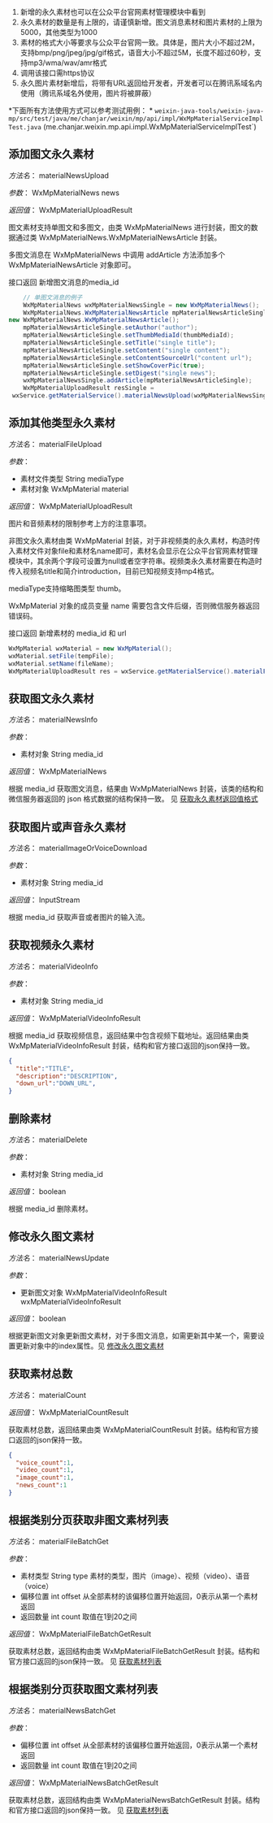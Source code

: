 1. 新增的永久素材也可以在公众平台官网素材管理模块中看到
1. 永久素材的数量是有上限的，请谨慎新增。图文消息素材和图片素材的上限为5000，其他类型为1000
1. 素材的格式大小等要求与公众平台官网一致。具体是，图片大小不超过2M，支持bmp/png/jpeg/jpg/gif格式，语音大小不超过5M，长度不超过60秒，支持mp3/wma/wav/amr格式
1. 调用该接口需https协议
1. 永久图片素材新增后，将带有URL返回给开发者，开发者可以在腾讯系域名内使用（腾讯系域名外使用，图片将被屏蔽）

*下面所有方法使用方式可以参考测试用例： *
`weixin-java-tools/weixin-java-mp/src/test/java/me/chanjar/weixin/mp/api/impl/WxMpMaterialServiceImplTest.java` (me.chanjar.weixin.mp.api.impl.WxMpMaterialServiceImplTest`)

## 添加图文永久素材

*方法名*： materialNewsUpload

*参数*： WxMpMaterialNews news

*返回值*： WxMpMaterialUploadResult 

图文素材支持单图文和多图文，由类 WxMpMaterialNews 进行封装，图文的数据通过类  WxMpMaterialNews.WxMpMaterialNewsArticle 封装。

多图文消息在 WxMpMaterialNews 中调用 addArticle 方法添加多个 WxMpMaterialNewsArticle 对象即可。

接口返回 新增图文消息的media_id

```java
    // 单图文消息的例子
    WxMpMaterialNews wxMpMaterialNewsSingle = new WxMpMaterialNews();
    WxMpMaterialNews.WxMpMaterialNewsArticle mpMaterialNewsArticleSingle = 
new WxMpMaterialNews.WxMpMaterialNewsArticle();
    mpMaterialNewsArticleSingle.setAuthor("author");
    mpMaterialNewsArticleSingle.setThumbMediaId(thumbMediaId);
    mpMaterialNewsArticleSingle.setTitle("single title");
    mpMaterialNewsArticleSingle.setContent("single content");
    mpMaterialNewsArticleSingle.setContentSourceUrl("content url");
    mpMaterialNewsArticleSingle.setShowCoverPic(true);
    mpMaterialNewsArticleSingle.setDigest("single news");
    wxMpMaterialNewsSingle.addArticle(mpMaterialNewsArticleSingle);
    WxMpMaterialUploadResult resSingle =
 wxService.getMaterialService().materialNewsUpload(wxMpMaterialNewsSingle);
```

## 添加其他类型永久素材

*方法名*： materialFileUpload

*参数*：

+ 素材文件类型 String mediaType         
+ 素材对象 WxMpMaterial material

*返回值*： WxMpMaterialUploadResult

图片和音频素材的限制参考上方的注意事项。

非图文永久素材由类 WxMpMaterial 封装，对于非视频类的永久素材，构造时传入素材文件对象file和素材名name即可，素材名会显示在公众平台官网素材管理模块中，其余两个字段可设置为null或者空字符串。视频类永久素材需要在构造时传入视频名title和简介introduction，目前已知视频支持mp4格式。

mediaType支持缩略图类型 thumb。

WxMpMaterial 对象的成员变量 name 需要包含文件后缀，否则微信服务器返回错误码。

接口返回 新增素材的 media_id 和 url

```java
WxMpMaterial wxMaterial = new WxMpMaterial();
wxMaterial.setFile(tempFile);
wxMaterial.setName(fileName);
WxMpMaterialUploadResult res = wxService.getMaterialService().materialFileUpload(mediaType, wxMaterial); 
```

## 获取图文永久素材

*方法名*： materialNewsInfo

*参数*：
       
+ 素材对象 String media_id

*返回值*： WxMpMaterialNews

根据 media_id 获取图文消息，结果由 WxMpMaterialNews 封装，该类的结构和微信服务器返回的 json 格式数据的结构保持一致。
见 [获取永久素材返回值格式](http://mp.weixin.qq.com/wiki/4/b3546879f07623cb30df9ca0e420a5d0.html)

## 获取图片或声音永久素材

*方法名*： materialImageOrVoiceDownload

*参数*：
       
+ 素材对象 String media_id

*返回值*： InputStream

根据 media_id 获取声音或者图片的输入流。

## 获取视频永久素材

*方法名*： materialVideoInfo

*参数*：
       
+ 素材对象 String media_id

*返回值*： WxMpMaterialVideoInfoResult

根据 media_id 获取视频信息，返回结果中包含视频下载地址。返回结果由类 WxMpMaterialVideoInfoResult 封装，结构和官方接口返回的json保持一致。

```json
{
  "title":"TITLE",
  "description":"DESCRIPTION",
  "down_url":"DOWN_URL",
}
```

## 删除素材

*方法名*： materialDelete

*参数*：
       
+ 素材对象 String media_id

*返回值*： boolean

根据 media_id 删除素材。

## 修改永久图文素材

*方法名*： materialNewsUpdate

*参数*：
       
+ 更新图文对象 WxMpMaterialVideoInfoResult wxMpMaterialVideoInfoResult

*返回值*： boolean

根据更新图文对象更新图文素材，对于多图文消息，如需更新其中某一个，需要设置更新对象中的index属性。见 [修改永久图文素材](http://mp.weixin.qq.com/wiki/4/19a59cba020d506e767360ca1be29450.html)

## 获取素材总数

*方法名*： materialCount

*返回值*： WxMpMaterialCountResult

获取素材总数，返回结果由类 WxMpMaterialCountResult 封装。结构和官方接口返回的json保持一致。

```json
{
  "voice_count":1,
  "video_count":1,
  "image_count":1,
  "news_count":1
}
```

## 根据类别分页获取非图文素材列表

*方法名*： materialFileBatchGet

*参数*：
       
+ 素材类型 String type 素材的类型，图片（image）、视频（video）、语音 （voice）
+ 偏移位置 int offset 从全部素材的该偏移位置开始返回，0表示从第一个素材 返回
+ 返回数量 int count 取值在1到20之间

*返回值*： WxMpMaterialFileBatchGetResult

获取素材总数，返回结构由类 WxMpMaterialFileBatchGetResult 封装。结构和官方接口返回的json保持一致。
见 [获取素材列表](http://mp.weixin.qq.com/wiki/12/2108cd7aafff7f388f41f37efa710204.html)

## 根据类别分页获取图文素材列表

*方法名*： materialNewsBatchGet

*参数*：
       
+ 偏移位置 int offset 从全部素材的该偏移位置开始返回，0表示从第一个素材 返回
+ 返回数量 int count 取值在1到20之间

*返回值*： WxMpMaterialNewsBatchGetResult

获取素材总数，返回结构由类 WxMpMaterialNewsBatchGetResult 封装。结构和官方接口返回的json保持一致。
见 [获取素材列表](http://mp.weixin.qq.com/wiki/12/2108cd7aafff7f388f41f37efa710204.html)